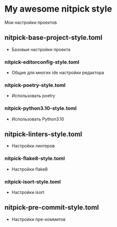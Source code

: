 # My awesome nitpick style

Мои настройки проектов

## nitpick-base-project-style.toml

* Базовые настройки проекта

### nitpick-editorconfig-style.toml 

* Общие для многих ide настройки редактора 

### nitpick-poetry-style.toml

* Использовать poetry

### nitpick-python3.10-style.toml

* Использовать Python3.10

## nitpick-linters-style.toml

* Настройки линтеров

### nitpick-flake8-style.toml

* Настройки flake8

### nitpick-isort-style.toml

* Настройки isort

## nitpick-pre-commit-style.toml

* Настройки пре-коммитов